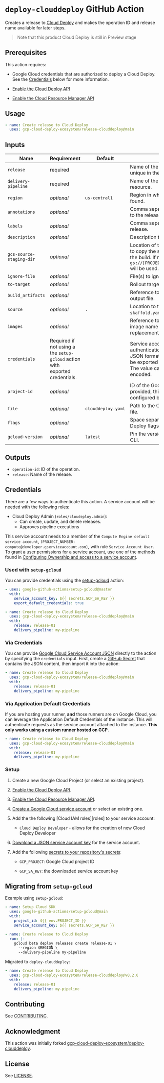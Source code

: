 <!--
Copyright 2020 Google LLC

Licensed under the Apache License, Version 2.0 (the "License");
you may not use this file except in compliance with the License.
You may obtain a copy of the License at

    http://www.apache.org/licenses/LICENSE-2.0

Unless required by applicable law or agreed to in writing, software
distributed under the License is distributed on an "AS IS" BASIS,
WITHOUT WARRANTIES OR CONDITIONS OF ANY KIND, either express or implied.
See the License for the specific language governing permissions and
limitations under the License.
-->
# `deploy-clouddeploy` GitHub Action

Creates a release to [Cloud Deploy][cloud-deploy] and makes the operation ID and release name available for later steps.

> Note that this product Cloud Deploy is still in Preview stage

## Prerequisites

This action requires:

* Google Cloud credentials that are authorized to deploy a
Cloud Deploy. See the [Credentials](#credentials) below for more information.

* [Enable the Cloud Deploy API](http://console.cloud.google.com/apis/library/clouddeploy.googleapis.com)
* [Enable the Cloud Resource Manager API](http://console.cloud.google.com/apis/library/cloudresourcemanager.googleapis.com)

## Usage

```yaml
- name: Create release to Cloud Deploy
  uses: gcp-cloud-deploy-ecosystem/release-clouddeploy@main
```

## Inputs

| Name          | Requirement | Default | Description |
| ------------- | ----------- | ------- | ----------- |
| `release` | required | | Name of the release, it needs to be unique in the pipeline. |
| `delivery-pipeline` | required | | Name of the `DeliveryPipeline` resource. |
| `region`| _optional_ | `us-central1` | Region in which the resource can be found. |
| `annotations` | _optional_ | | Comma separated annotations to add to the release. |
| `labels` | _optional_ | | Comma separated labels to add to the release. |
| `description` | _optional_ | | Description to add to the release |
| `gcs-source-staging-dir` | _optional_ |  | Location of the Cloud Storage bucket to copy the source used for staging the build. If not set, the default bucket `gs://[PROJECT_ID]_clouddeploy/source` will be used. |
| `ignore-file` | _optional_ | | File(s) to ignore on source upload. |
| `to-target` | _optional_ | | Rollout target. |
| `build_artifacts` | _optional_ | | Reference to a Skaffold build artifacts output file. |
| `source` | _optional_ | `.` | Location to the source that contains `skaffold.yaml`. |
| `images` | _optional_ | | Reference to a collection of individual image name to image full path replacements. |
| `credentials`| Required if not using a the `setup-gcloud` action with exported credentials. | | Service account key to use for authentication. This should be the JSON formatted private key which can be exported from the Cloud Console. The value can be raw or base64-encoded.  |
| `project-id`| _optional_ | | ID of the Google Cloud project. If provided, this will override the project configured by `setup-gcloud`. |
| `file` | _optional_ | `clouddeploy.yaml` | Path to the Cloud Deploy configuration file. |
| `flags` | _optional_ | | Space separated list of other Cloud Deploy flags. |
| `gcloud-version` | _optional_ | `latest` | Pin the version of Cloud SDK `gcloud` CLI. |

## Outputs

- `operation-id`: ID of the operation.
- `release`: Name of the release.

## Credentials

There are a few ways to authenticate this action. A service account will be needed
with the following roles:

- Cloud Deploy Admin (`roles/cloudeploy.admin`):
  - Can create, update, and delete releases.
  - Approves pipeline executions

This service account needs to a member of the `Compute Engine default service account`,
`(PROJECT_NUMBER-compute@developer.gserviceaccount.com)`, with role
`Service Account User`. To grant a user permissions for a service account, use
one of the methods found in [Configuring Ownership and access to a service account](https://cloud.google.com/iam/docs/granting-roles-to-service-accounts#granting_access_to_a_user_for_a_service_account).

### Used with `setup-gcloud`

You can provide credentials using the [setup-gcloud][setup-gcloud] action:

```yaml
- uses: google-github-actions/setup-gcloud@master
  with:
    service_account_key: ${{ secrets.GCP_SA_KEY }}
    export_default_credentials: true

- name: Create release to Cloud Deploy
  uses: gcp-cloud-deploy-ecosystem/release-clouddeploy@main
  with:
    release: release-01
    delivery_pipeline: my-pipeline
```

### Via Credentials

You can provide [Google Cloud Service Account JSON][sa] directly to the action
by specifying the `credentials` input. First, create a [GitHub
Secret][gh-secret] that contains the JSON content, then import it into the
action:

```yaml
- name: Create release to Cloud Deploy
  uses: gcp-cloud-deploy-ecosystem/release-clouddeploy@main
  with:
    release: release-01
    delivery_pipeline: my-pipeline
```

### Via Application Default Credentials

If you are hosting your runner, **and** those runners are on Google Cloud,
you can leverage the Application Default Credentials of the instance. This will
authenticate requests as the service account attached to the instance. **This
only works using a custom runner hosted on GCP.**

```yaml
- name: Create release to Cloud Deploy
  uses: gcp-cloud-deploy-ecosystem/release-clouddeploy@main
  with:
    release: release-01
    delivery_pipeline: my-pipeline
```

### Setup

1.  Create a new Google Cloud Project (or select an existing project).

1. [Enable the Cloud Deploy API](https://console.cloud.google.com/flows/enableapi?apiid=clouddeploy.googleapis.com).

1. [Enable the Cloud Resource Manager API](https://console.cloud.google.com/flows/enableapi?apiid=cloudresourcemanager.googleapis.com).

1.  [Create a Google Cloud service account][sa] or select an existing one.

1.  Add the the following [Cloud IAM roles][roles] to your service account:

    - `Cloud Deploy Developer` - allows for the creation of new Cloud Deploy Developer

1.  [Download a JSON service account key][create-key] for the service account.

1.  Add the following [secrets to your repository's secrets][gh-secret]:

    - `GCP_PROJECT`: Google Cloud project ID

    - `GCP_SA_KEY`: the downloaded service account key

## Migrating from `setup-gcloud`

Example using `setup-gcloud`:

```YAML
- name: Setup Cloud SDK
  uses: google-github-actions/setup-gcloud@main
  with:
    project_id: ${{ env.PROJECT_ID }}
    service_account_key: ${{ secrets.GCP_SA_KEY }}

- name: Create release to Cloud Deploy
  run: |-
    gcloud beta deploy releases create release-01 \
      --region $REGION \
      --delivery-pipeline my-pipeline
```

Migrated to `deploy-clouddeploy`:

```YAML
- name: Create release to Cloud Deploy
  uses: gcp-cloud-deploy-ecosystem/release-clouddeploy@v0.2.0
  with:
    release: release-01
    delivery_pipeline: my-pipeline
```

## Contributing

See [CONTRIBUTING](CONTRIBUTING.md).

## Acknowledgment

This action was initially forked [gcp-cloud-deploy-ecosystem/deploy-clouddeploy](https://github.com/gcp-cloud-deploy-ecosystem/deploy-clouddeploy).

## License

See [LICENSE](LICENSE).

[cloud-deploy]: https://cloud.google.com/deploy
[sa]: https://cloud.google.com/iam/docs/creating-managing-service-accounts
[create-key]: https://cloud.google.com/iam/docs/creating-managing-service-account-keys
[gh-runners]: https://help.github.com/en/actions/hosting-your-own-runners/about-self-hosted-runners
[gh-secret]: https://help.github.com/en/actions/configuring-and-managing-workflows/creating-and-storing-encrypted-secrets
[setup-gcloud]: ./setup-gcloud
[artifact-api]: https://console.cloud.google.com/flows/enableapi?apiid=artifactregistry.googleapis.com&redirect=https://cloud.google.com/artifact-registry/docs/docker/quickstart&_ga=2.234012894.1325218733.1623704963-2035038643.1623704963
[repo]: https://cloud.google.com/artifact-registry/docs/manage-repos

